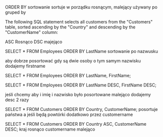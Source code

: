 ORDER BY sortowanie
sortuje w porządku rosnącym, malejący 
używany po gruped by



The following SQL statement selects all customers from the "Customers" table, sorted ascending by the "Country" and descending by the "CustomerName" column:

ASC Rosnąco 
DSC majejąco 



SELECT * FROM Employees 
ORDER BY LastName
sortowanie po nazwusku 

aby dobrze posortować gdy są dwie osoby o tym samym nazwisku dodajemy firstname


SELECT * FROM Employees 
ORDER BY LastName, FirstName;



SELECT * FROM Employees 
ORDER BY LastName DESC, FirstName DESC;

jeśli chcemy aby i imię i nazwisko było posortowane malejąco dodajemy desc 2 razy



SELECT * FROM Customers
ORDER BY Country, CustomerName;
posortuje państwa a jeśli będą powtórki dodatkowo przez customername



SELECT * FROM Customers
ORDER BY Country ASC, CustomerName DESC;
kraj rosnąco customername malejąco